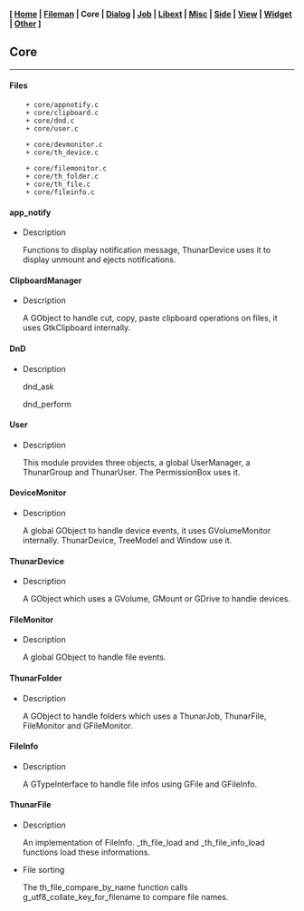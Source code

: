 <link href="../style.css" rel="stylesheet"></link>

**[ [Home](../index.html) | [Fileman](00-fileman.html) | Core | [Dialog](02-dialog.html) | [Job](03-job.html) | [Libext](04-libext.html) | [Misc](05-misc.html) | [Side](06-side.html) | [View](07-view.html) | [Widget](08-widget.html) | [Other](99-other.html) ]**

## Core

---

#### Files

```
    + core/appnotify.c
    + core/clipboard.c
    + core/dnd.c
    + core/user.c
    
    + core/devmonitor.c
    + core/th_device.c
    
    + core/filemonitor.c
    + core/th_folder.c
    + core/th_file.c
    + core/fileinfo.c
```


#### app_notify

* Description
    
    Functions to display notification message, ThunarDevice uses it
    to display unmount and ejects notifications.


#### ClipboardManager

* Description

    A GObject to handle cut, copy, paste clipboard operations on files,
    it uses GtkClipboard internally.


#### DnD

* Description

    dnd_ask
    
    dnd_perform


#### User

* Description

    This module provides three objects, a global UserManager,
    a ThunarGroup and ThunarUser. The PermissionBox uses it.


#### DeviceMonitor

* Description

    A global GObject to handle device events, it uses GVolumeMonitor
    internally. ThunarDevice, TreeModel and Window use it.


#### ThunarDevice

* Description

    A GObject which uses a GVolume, GMount or GDrive to handle devices.


#### FileMonitor

* Description

    A global GObject to handle file events.


#### ThunarFolder

* Description

    A GObject to handle folders which uses a ThunarJob, ThunarFile,
    FileMonitor and GFileMonitor.


#### FileInfo

* Description

    A GTypeInterface to handle file infos using GFile and GFileInfo.


#### ThunarFile

* Description

    An implementation of FileInfo. _th_file_load and _th_file_info_load functions
    load these informations.

* File sorting

    The th_file_compare_by_name function calls g_utf8_collate_key_for_filename
    to compare file names.


<br>
<br>
<br>


